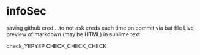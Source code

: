 # infoSec

saving github cred ...to not ask creds each time on commit via bat file
Live preview of markdown (may be HTML) in sublime text


check_YEPYEP
CHECK_CHECK_CHECK